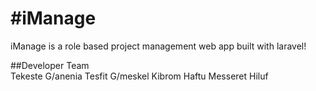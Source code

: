 #iManage
=======

iManage is a role based project management web app built with laravel!

##Developer Team </br>
Tekeste G/anenia
Tesfit G/meskel
Kibrom Haftu
Messeret Hiluf


